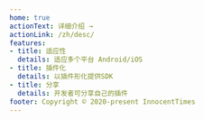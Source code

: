 ```yaml
---
home: true
actionText: 详细介绍 →
actionLink: /zh/desc/
features:
- title: 适应性
  details: 适应多个平台 Android/iOS
- title: 插件化
  details: 以插件形化提供SDK
- title: 分享
  details: 开发者可分享自己的插件
footer: Copyright © 2020-present InnocentTimes
---
```

